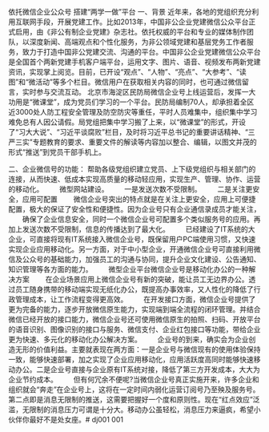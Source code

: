 依托微信企业公众号 搭建“两学一做”平台
一、背景
近年来，各地的党组织充分利用互联网手段，开展党建工作。比如2013年，中国非公企业党建微信公众平台正式启用，由《非公有制企业党建》杂志社。依托权威的平台和专业的媒体制作团队，以深度新闻、高端观点和个性化服务，为非公领域党建和基层党务工作者服务，致力于打造中国非公党建交流、沟通的平台。中国非公企业党建微信公众平台是全国首个两新党建手机客户端平台，运用文字、图片、语音、视频发布两新党建资讯，实现掌上阅览。目前，已开设“观点”、“人物”、“亮点”、“大参考”、“读图”和“微活动”等多个栏目。微信用户在获取相关内容的同时，也可通过微信留言，实时参与交流互动。
北京市海淀区民防局微信企业号上线运营后，发挥一大功用是“微课堂”，成为党员们学习的一个平台。民防局编制70人，却承担着全区近3000处人防工程安全管理及防空防灾等重任，平时人员难集中，组织集中学习难免总有人因公请假。局党组把集中学习搬了上来，以“微课堂”的形式，开设了“习大大说”、“习近平谈腐败”栏目，及时将习近平总书记的重要讲话精神、“三严三实”专题教育的要求、重要文件的解读等内容加以整合、编辑，以图文并茂的形式“推送”到党员干部手机上。

二、企业微信号的功能：
     帮助各级党组织建立党员、上下级党组织与相关部门的连接，从而快速、低成本实现高质量的移动轻应用，实现生产、管理、协作、运营的移动化。
　　微型网站建设。
　　一是发送次数不受限制。
　　二是关注更安全，应用可配置
　　微信企业号突出的特点就是在关注上更安全，应用上可便捷配置，极大的保证了安全性和便捷性。因为企业号只有企业通信录成员才能关注，
　　确保了企业信息安全，同时一个微信企业号可配置多个类似服务号的应用。再加上发送次数不受限制，信息的传播达到了最大化。
　　已经建设了IT系统的大企业，可直接将现有IT系统接入微信企业号，既保留用户PC端使用习惯，又快速实现企业应用移动化。另一方面，对于中小型企业，开通微信企业号可直接利用微信及公众号的基础能力，加强员工的沟通与协同，提升企业文化建设、公告通知、知识管理等各方面的能力。
　　微型企业平台微信企业号是移动化办公的一种解决方案
　　在企业场景应用上微信企业号有新的突破，能让员工无边界办公。透过员工随身携带的移动端实现无纸化办公，既提高办事效率，又人性化的降低了行政管理成本，让工作流程变得更高效。
　　在开发接口方面，微信企业号提供了更为完备的能力，逐步开放微信原生能力，实现端到端全流程的闭环管理。并结合微信已经开放的接口能力，微信企业号还可使用微信原生的拍照、扫码、开放平台的语音识别、图像识别的接口与服务、微信支付、企业红包接口等功能，带给企业更为快速、多元化的移动化办公解决方案。
　　企业号的到来，确实会为企业创造无形的价值利益。主要就表现在两方面：一是企业号与微信现有的使用体验保持一致，能够快速部署，加之实现了企业应用移动化，应用活跃度高同时能够快速移动办公。二是企业号直接与企业原有IT系统对接，降低了第三方开发成本，大大为企业节约成本。
　　但有何冗余不便呢?当微信企业号真正实施开来，许多企业和组织就会“奔走”在企业号上，这将在一定时间内弱化运营订阅号乃至殃及服务号。第二点即是消息无限制的推送，这需要把握好一个度和原则性。现在“红点效应”泛滥，无限制的消息压力可谓是十分大。移动办公虽轻松，消息压力来逼疯，希望小伙伴你最好不是处女座。# dj001
001
